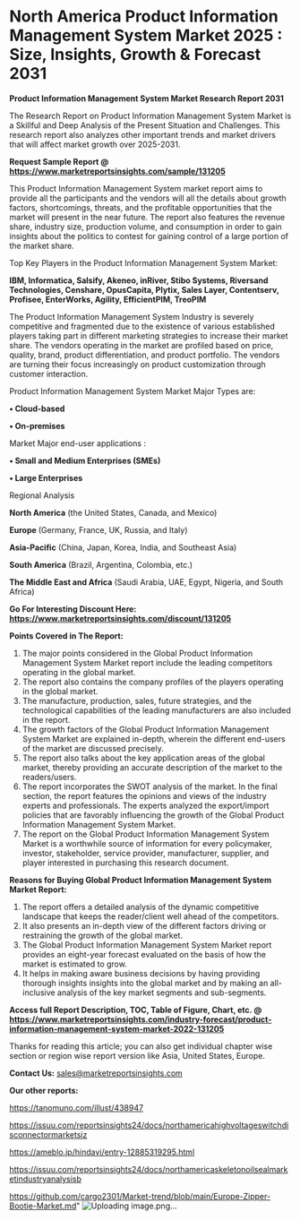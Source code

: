 # North America Product Information Management System Market 2025 : Size, Insights, Growth & Forecast 2031

<strong>Product Information Management System Market Research Report 2031</strong>

The Research Report on Product Information Management System Market is a Skillful and Deep Analysis of the Present Situation and Challenges. This research report also analyzes other important trends and market drivers that will affect market growth over 2025-2031.

<strong>Request Sample Report @ <a href=https://www.marketreportsinsights.com/sample/131205>https://www.marketreportsinsights.com/sample/131205</a></strong>

This Product Information Management System market report aims to provide all the participants and the vendors will all the details about growth factors, shortcomings, threats, and the profitable opportunities that the market will present in the near future. The report also features the revenue share, industry size, production volume, and consumption in order to gain insights about the politics to contest for gaining control of a large portion of the market share.

Top Key Players in the Product Information Management System Market:

<strong>IBM, Informatica, Salsify, Akeneo, inRiver, Stibo Systems, Riversand Technologies, Censhare, OpusCapita, Plytix, Sales Layer, Contentserv, Profisee, EnterWorks, Agility, EfficientPIM, TreoPIM</strong>

The Product Information Management System Industry is severely competitive and fragmented due to the existence of various established players taking part in different marketing strategies to increase their market share. The vendors operating in the market are profiled based on price, quality, brand, product differentiation, and product portfolio. The vendors are turning their focus increasingly on product customization through customer interaction.

Product Information Management System Market Major Types are:

<strong>• Cloud-based

• On-premises</strong>

Market Major end-user applications :

<strong>• Small and Medium Enterprises (SMEs)

• Large Enterprises</strong>

Regional Analysis

</u><strong><b>North America</b></strong> (the United States, Canada, and Mexico)

<strong><b>Europe </b></strong>(Germany, France, UK, Russia, and Italy)

<strong><b>Asia-Pacific</b></strong> (China, Japan, Korea, India, and Southeast Asia)

<strong><b>South America</b></strong> (Brazil, Argentina, Colombia, etc.)

<strong><b>The Middle East and Africa</b></strong> (Saudi Arabia, UAE, Egypt, Nigeria, and South Africa)

<strong>Go For Interesting Discount Here: <a href=https://www.marketreportsinsights.com/discount/131205>https://www.marketreportsinsights.com/discount/131205</a></strong>

<strong>Points Covered in The Report:</strong>
<ol>
  <li>The major points considered in the Global Product Information Management System Market report include the leading competitors operating in the global market.</li>
  <li>The report also contains the company profiles of the players operating in the global market.</li>
  <li>The manufacture, production, sales, future strategies, and the technological capabilities of the leading manufacturers are also included in the report.</li>
  <li>The growth factors of the Global Product Information Management System Market are explained in-depth, wherein the different end-users of the market are discussed precisely.</li>
  <li>The report also talks about the key application areas of the global market, thereby providing an accurate description of the market to the readers/users.</li>
  <li>The report incorporates the SWOT analysis of the market. In the final section, the report features the opinions and views of the industry experts and professionals. The experts analyzed the export/import policies that are favorably influencing the growth of the Global Product Information Management System Market.</li>
  <li>The report on the Global Product Information Management System Market is a worthwhile source of information for every policymaker, investor, stakeholder, service provider, manufacturer, supplier, and player interested in purchasing this research document.</li>
</ol>
<strong>Reasons for Buying Global Product Information Management System Market Report:</strong>

<ol>
  <li>The report offers a detailed analysis of the dynamic competitive landscape that keeps the reader/client well ahead of the competitors.</li>
  <li>It also presents an in-depth view of the different factors driving or restraining the growth of the global market.</li>
  <li>The Global Product Information Management System Market report provides an eight-year forecast evaluated on the basis of how the market is estimated to grow.</li>
  <li>It helps in making aware business decisions by having providing thorough insights insights into the global market and by making an all-inclusive analysis of the key market segments and sub-segments.</li>
</ol>
<strong>Access full Report Description, TOC, Table of Figure, Chart, etc. @ <a href=https://www.marketreportsinsights.com/industry-forecast/product-information-management-system-market-2022-131205>https://www.marketreportsinsights.com/industry-forecast/product-information-management-system-market-2022-131205</a></strong>


Thanks for reading this article; you can also get individual chapter wise section or region wise report version like Asia, United States, Europe.

<strong>Contact Us:</strong>
sales@marketreportsinsights.com

<strong>Our other reports:</strong>

<a href=https://tanomuno.com/illust/438947>https://tanomuno.com/illust/438947</a>

<a href=https://issuu.com/reportsinsights24/docs/northamericahighvoltageswitchdisconnectormarketsiz>https://issuu.com/reportsinsights24/docs/northamericahighvoltageswitchdisconnectormarketsiz</a>

<a href=https://ameblo.jp/hindavi/entry-12885319295.html>https://ameblo.jp/hindavi/entry-12885319295.html</a>

<a href=https://issuu.com/reportsinsights24/docs/northamericaskeletonoilsealmarketindustryanalysisb>https://issuu.com/reportsinsights24/docs/northamericaskeletonoilsealmarketindustryanalysisb</a>

<a href=https://github.com/cargo2301/Market-trend/blob/main/Europe-Zipper-Bootie-Market.md>https://github.com/cargo2301/Market-trend/blob/main/Europe-Zipper-Bootie-Market.md</a>"
![Uploading image.png…]()
